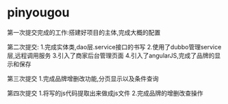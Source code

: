 # pinyougou
第一次提交完成的工作:搭建好项目的主体,完成大概的配置

第二次提交:
1.完成实体类,dao层.service接口的书写
2.使用了dubbo管理service层,远程调用服务
3.引入了商家后台管理页面
4.引入了angularJS,完成了品牌的显示和保存

第三次提交
1.完成品牌增删改功能,分页显示以及条件查询

第四次提交
1.将写的js代码提取出来做成js文件
2.完成品牌的增删改查操作


